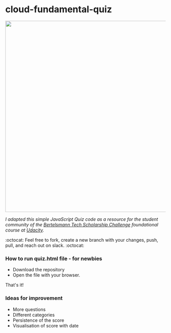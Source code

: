 # cloud-fundamental-quiz

<img src="https://user-images.githubusercontent.com/39020690/70384903-f7966f80-1954-11ea-94d1-d8205fd62eb4.png" width="600">

*I adapted this simple JavaScript Quiz code as a resource for the student community of the [Bertelsmann Tech Scholarship Challenge](https://sites.google.com/udacity.com/bertelsmann-challenge/home?bsft_eid=b4d0fbe4-f76b-4bf0-b715-7fe48f2fa93b&utm_campaign=sch_600_2019-11-19_ndxxx_bertelsmann-day1-cloud_global&utm_source=blueshift&utm_medium=email&utm_content=sch_600_2019-11-19_ndxxx_bertelsmann-day1-cloud_global&bsft_clkid=170b3b02-c9e4-483e-ba2d-7d1e2ea261c6&bsft_uid=d2f3fea6-faa8-4385-bbe0-76889280d729&bsft_mid=841f48e5-0191-470a-b283-f1e57068eb36&bsft_ek=2019-11-19T23%3A31%3A52Z&bsft_mime_type=html) foundational course at [Udacity](https://www.udacity.com/).*

:octocat: Feel free to fork, create a new branch with your changes, push, pull, and reach out on slack. :octocat:

### How to run quiz.html file - for newbies

* Download the repository
* Open the file with your browser. 

That's it! 

### Ideas for improvement

* More questions
* Different categories
* Persistence of the score
* Visualisation of score with date
